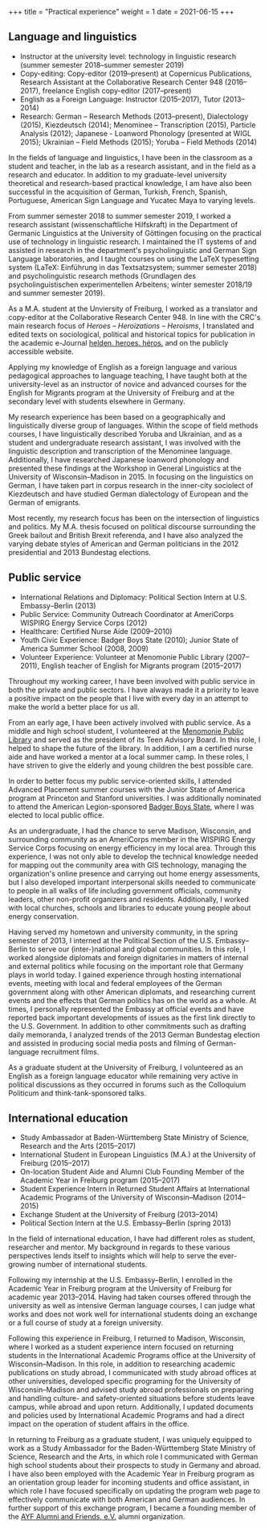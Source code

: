 +++
title = "Practical experience"
weight = 1
date = 2021-06-15
+++

## Language and linguistics

- Instructor at the university level: technology in linguistic research (summer semester 2018–summer semester 2019)
- Copy-editing: Copy-editor (2019–present) at Copernicus Publications, Research Assistant at the Collaborative Research Center 948 (2016–2017), freelance English copy-editor (2017–present)
- English as a Foreign Language: Instructor (2015–2017), Tutor (2013–2014)
- Research: German – Research Methods (2013–present), Dialectology (2015), Kiezdeutsch (2014); Menominee – Transcription (2015), Particle Analysis (2012); Japanese - Loanword Phonology (presented at WIGL 2015); Ukrainian – Field Methods (2015); Yoruba – Field Methods (2014)

In the fields of language and linguistics, I have been in the classroom as a student and teacher, in the lab as a research assistant, and in the field as a research and educator. In addition to my graduate-level university theoretical and research-based practical knowledge, I am have also been successful in the acquisition of German, Turkish, French, Spanish, Portuguese, American Sign Language and Yucatec Maya to varying levels.

From summer semester 2018 to summer semester 2019, I worked a research assistant (wissenschaftliche Hilfskraft) in the Department of Germanic Linguistics at the University of Göttingen focusing on the practical use of technology in linguistic research. I maintained the IT systems of and assisted in research in the department's psycholinguistic and German Sign Language laboratories, and I taught courses on using the LaTeX typesetting system (LaTeX: Einführung in das Textsatzsystem; summer semester 2018) and psycholinguistic research methods (Grundlagen des psycholinguistischen experimentellen Arbeitens; winter semester 2018/19 and summer semester 2019).

As a M.A. student at the Unviersity of Freiburg, I worked as a translator and copy-editor at the Collaborative Research Center 948. In line with the CRC's main research focus of *Heroes – Heroizations – Heroisms*, I translated and edited texts on sociological, political and historical topics for publication in the academic e-Journal [helden. heroes. héros.](https://freidok.uni-freiburg.de/inst/2335) and on the publicly accessible website.

Applying my knowledge of English as a foreign language and various pedagogical approaches to language teaching, I have taught both at the university-level as an instructor of novice and advanced courses for the English for Migrants program at the University of Freiburg and at the secondary level with students elsewhere in Germany.

My research experience has been based on a geographically and linguistically diverse group of languages. Within the scope of field methods courses, I have linguistically described Yoruba and Ukrainian, and as a student and undergraduate research assistant, I was involved with the linguistic description and transcription of the Menominee language. Additionally, I have researched Japanese loanword phonology and presented these findings at the Workshop in General Linguistics at the University of Wisconsin–Madison in 2015. In focusing on the linguistics on German, I have taken part in corpus research in the inner-city sociolect of Kiezdeutsch and have studied German dialectology of European and the German of emigrants.

Most recently, my research focus has been on the intersection of linguistics and politics. My M.A. thesis focused on political discourse surrounding the Greek bailout and British Brexit referenda, and I have also analyzed the varying debate styles of American and German politicians in the 2012 presidential and 2013 Bundestag elections.

## Public service

- International Relations and Diplomacy: Political Section Intern at U.S. Embassy–Berlin (2013)
- Public Service: Community Outreach Coordinator at AmeriCorps WISPIRG Energy Service Corps (2012)
- Healthcare: Certified Nurse Aide (2009–2010)
- Youth Civic Experience: Badger Boys State (2010); Junior State of America Summer School (2008, 2009)
- Volunteer Experience: Volunteer at Menomonie Public Library (2007–2011), English teacher of English for Migrants program (2015–2017)

Throughout my working career, I have been involved with public service in both the private and public sectors. I have always made it a priority to leave a positive impact on the people that I live with every day in an attempt to make the world a better place for us all. <!--I hope one day to have the honor of being able to work in the public sector as an employee of the American people and to give back in a meaningful way.-->

From an early age, I have been actively involved with public service. As a middle and high school student, I volunteered at the [Menomonie Public Library](https://menomonielibrary.org/) and served as the president of its Teen Advisory Board. In this role, I helped to shape the future of the library<!--so as to give back to the most number of people possible-->. In addition, I am a certified nurse aide and have worked a mentor at a local summer camp. In these roles, I have striven to give the elderly and young children the best possible care.

In order to better focus my public service-oriented skills, I attended Advanced Placement summer courses with the Junior State of America program at Princeton and Stanford universities. I was additionally nominated to attend the American Legion-sponsored [Badger Boys State](https://badgerboysstate.org/), where I was elected to local public office.

As an undergraduate, I had the chance to serve Madison, Wisconsin, and surrounding community as an AmeriCorps member in the WISPIRG Energy Service Corps focusing on energy efficiency in my local area. Through this experience, I was not only able to develop the technical knowledge needed for mapping out the community area with GIS technology, managing the organization's online presence and carrying out home energy assessments, but I also developed important interpersonal skills needed to communicate to people in all walks of life including government officials, community leaders, other non-profit organizers and residents. Additionally, I worked with local churches, schools and libraries to educate young people about energy conservation.

Having served my hometown and university community, in the spring semester of 2013, I interned at the Political Section of the U.S. Embassy–Berlin to serve our (inter-)national and global communities. In this role, I worked alongside diplomats and foreign dignitaries in matters of internal and external politics while focusing on the important role that Germany plays in world today. I gained experience through hosting international events, meeting with local and federal employees of the German government along with other American diplomats, and researching current events and the effects that German politics has on the world as a whole. At times, I personally represented the Embassy at official events and have reported back important developments of issues as the first link directly to the U.S. Government. In addition to other commitments such as drafting daily memoranda, I analyzed trends of the 2013 German Bundestag election and assisted in producing social media posts and filming of German-language recruitment films.

As a graduate student at the University of Freiburg, I volunteered as an English as a foreign language educator while remaining very active in political discussions as they occurred in forums such as the Colloquium Politicum and think-tank-sponsored talks.

## International education

- Study Ambassador at Baden-Württemberg State Ministry of Science, Research and the Arts (2015–2017)
- International Student in European Linguistics (M.A.) at the University of Freiburg (2015–2017)
- On-location Student Aide and Alumni Club Founding Member of the Academic Year in Freiburg program (2015–2017)
- Student Experience Intern in Returned Student Affairs at International Academic Programs of the University of Wisconsin–Madison (2014–2015)
- Exchange Student at the University of Freiburg (2013–2014)
- Political Section Intern at the U.S. Embassy–Berlin (spring 2013)

In the field of international education, I have had different roles as student, researcher and mentor. My background in regards to these various perspectives lends itself to insights which will help to serve the ever-growing number of international students.

Following my internship at the U.S. Embassy–Berlin, I enrolled in the Academic Year in Freiburg program at the University of Freiburg for academic year 2013–2014. Having had taken courses offered through the university as well as intensive German language courses, I can judge what works and does not work well for international students doing an exchange or a full course of study at a foreign university.

Following this experience in Freiburg, I returned to Madison, Wisconsin, where I worked as a student experience intern focused on returning students in the International Academic Programs office at the University of Wisconsin–Madison. In this role, in addition to researching academic publications on study abroad, I communicated with study abroad offices at other universities, developed specific programing for the University of Wisconsin–Madison and advised study abroad professionals on preparing and handling culture- and safety-oriented situations before students leave campus, while abroad and upon return. Additionally, I updated documents and policies used by International Academic Programs and had a direct impact on the operation of student affairs in the office.

In returning to Freiburg as a graduate student, I was uniquely equipped to work as a Study Ambassador for the Baden-Württemberg State Ministry of Science, Research and the Arts, in which role I communicated with German high school students about their prospects to study in Germany and abroad. I have also been employed with the Academic Year in Freiburg program as an orientation group leader for incoming students and office assistant, in which role I have focused specifically on updating the program web page to effectively communicate with both American and German audiences. In further support of this exchange program, I became a founding member of the [AYF Alumni and Friends, e.V.](https://www.ayf-alumni.org/) alumni organization.